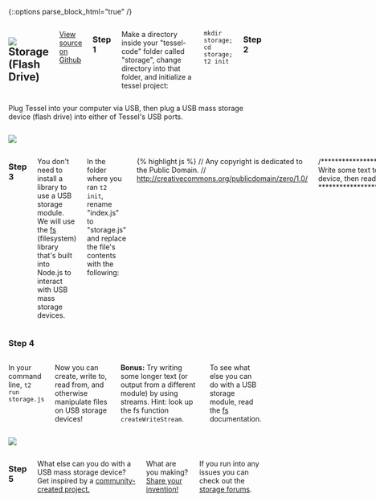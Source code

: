 {::options parse_block_html="true" /}

<div class="row">
<div class="large-12 columns">

## <img class="constrain-sm" src="https://s3.amazonaws.com/technicalmachine-assets/technical-io/modules/usb.png"> Storage (Flash Drive)

[<i class="fa fa-github"></i> View source on Github](https://github.com/nodejs/node/blob/master/lib/fs.js)

### Step 1

Make a directory inside your "tessel-code" folder called "storage", change directory into that folder, and initialize a tessel project:

`mkdir storage; cd storage; t2 init`

### Step 2
</div>
</div>

<div class="row">
<div class="large-6 columns">

Plug Tessel into your computer via USB, then plug a USB mass storage device (flash drive) into either of Tessel's USB ports.

</div>
<div class="large-6 columns">

![](http://i.imgur.com/uifn1p7.jpg)

</div>
</div>

<div class="row">
<div class="large-12 columns">

### Step 3

You don't need to install a library to use a USB storage module. We will use the [fs](https://nodejs.org/api/fs.html) (filesystem) library that's built into Node.js to interact with USB mass storage devices.

In the folder where you ran `t2 init`, rename "index.js" to "storage.js" and replace the file's contents with the following:

{% highlight js %}
// Any copyright is dedicated to the Public Domain.
// http://creativecommons.org/publicdomain/zero/1.0/

/*********************************************
Write some text to a file on a USB mass storage
device, then read it back.
*********************************************/

// Import the fs library
var fs = require('fs');
var path = require('path');
var mountPoint = '/mnt/sda1'; // The first flash drive you plug in will be mounted here, the second will be at '/mnt/sdb1'
var filepath = path.join(mountPoint, 'myFile.txt');

var textToWrite = 'Hello Tessel!';

// Write the text to a file on the flash drive
fs.writeFile(filepath, textToWrite, function () {
  console.log('Wrote', textToWrite, 'to', filepath, 'on USB mass storage device.');
});

// Read the text we wrote from the file
fs.readFile(filepath, function (err, data) {
  console.log('Read', data.toString(), 'from USB mass storage device.');
});
{% endhighlight %}

Save the file.

</div>
</div>

<div class="row">
<div class="large-12 columns">

### Step 4

</div>
</div>

<div class="row">
<div class="large-6 columns">

In your command line, `t2 run storage.js`

Now you can create, write to, read from, and otherwise manipulate files on USB storage devices!

**Bonus:** Try writing some longer text (or output from a different module) by using streams. Hint: look up the fs function `createWriteStream`.

To see what else you can do with a USB storage module, read the [fs](https://nodejs.org/api/fs.html) documentation.

</div>
<div class="large-6 columns">

![](http://i.imgur.com/wKksk4X.gif)

</div>
</div>

<div class="row">
<div class="large-12 columns">

### Step 5

What else can you do with a USB mass storage device? Get inspired by a [community-created project.](http://tessel.io/projects)

What are you making? [Share your invention!](//tessel.io/projects)

If you run into any issues you can check out the [storage forums](https://forums.tessel.io/c/usb-modules/storage).

</div>
</div>
